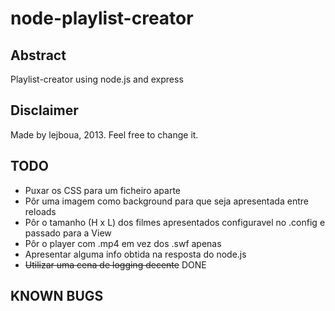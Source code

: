 node-playlist-creator
=====================

Abstract
--------
Playlist-creator using node.js and express

Disclaimer
----------
Made by lejboua, 2013. Feel free to change it.

TODO
----
- Puxar os CSS para um ficheiro aparte
- Pôr uma imagem como background para que seja apresentada entre reloads
- Pôr o tamanho (H x L) dos filmes apresentados configuravel no .config e passado para a View
- Pôr o player com .mp4 em vez dos .swf apenas
- Apresentar alguma info obtida na resposta do node.js
- ~~Utilizar uma cena de logging decente~~ DONE

KNOWN BUGS
----------

